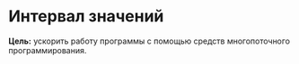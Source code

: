 # Интервал значений
**Цель:** ускорить работу программы с помощью средств многопоточного программирования.